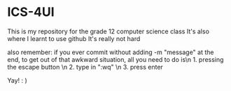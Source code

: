 # ICS-4UI
This is my repository for the grade 12 computer science class
It's also where I learnt to use github
It's really not hard

also remember: if you ever commit without adding -m "message" at the end, to get out of that awkward situation, all you need to do is\n 1. pressing the escape button \n 2. type in ":wq" \n 3. press enter

Yay! : )
